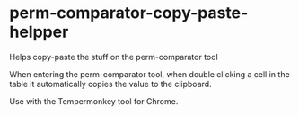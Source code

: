 # perm-comparator-copy-paste-helpper
Helps copy-paste the stuff on the perm-comparator tool

When entering the perm-comparator tool, when double clicking a cell in the table it automatically copies the value to the clipboard. 

Use with the Tempermonkey tool for Chrome.
